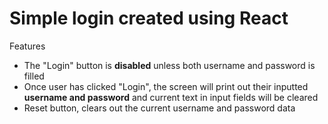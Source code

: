 # Simple login created using React

Features
* The "Login" button is **disabled** unless both username and password is filled
* Once user has clicked "Login", the screen will print out their inputted **username and password** and current text in input fields will be cleared
* Reset button, clears out the current username and password data
